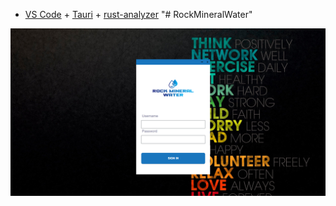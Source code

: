 

- [VS Code](https://code.visualstudio.com/) + [Tauri](https://marketplace.visualstudio.com/items?itemName=tauri-apps.tauri-vscode) + [rust-analyzer](https://marketplace.visualstudio.com/items?itemName=rust-lang.rust-analyzer)
"# RockMineralWater" 


<img src="https://github.com/StanleyAbotsikuma/RockMineralWater/blob/main/Screenshot%202023-04-16%20091608.png?raw=true">
